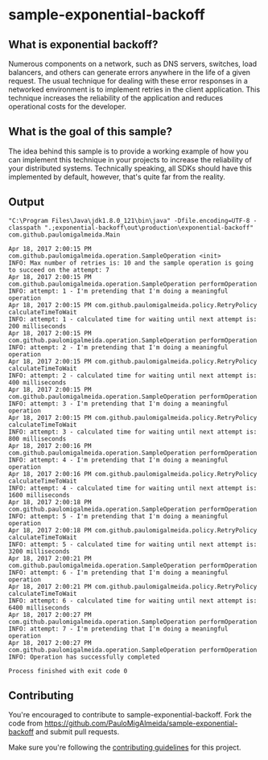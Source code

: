# sample-exponential-backoff

## What is exponential backoff?
Numerous components on a network, such as DNS servers, switches, load balancers, and others can generate errors anywhere in the life of a given request. The usual technique for dealing with these error responses in a networked environment is to implement retries in the client application. This technique increases the reliability of the application and reduces operational costs for the developer. 

## What is the goal of this sample?
The idea behind this sample is to provide a working example of how you can implement this technique in your projects to increase the reliability of your distributed systems. Technically speaking, all SDKs should have this implemented by default, however, that's quite far from the reality.

## Output
```{Shell}
"C:\Program Files\Java\jdk1.8.0_121\bin\java" -Dfile.encoding=UTF-8 -classpath ".;exponential-backoff\out\production\exponential-backoff" com.github.paulomigalmeida.Main

Apr 18, 2017 2:00:15 PM com.github.paulomigalmeida.operation.SampleOperation <init>
INFO: Max number of retries is: 10 and the sample operation is going to succeed on the attempt: 7
Apr 18, 2017 2:00:15 PM com.github.paulomigalmeida.operation.SampleOperation performOperation
INFO: attempt: 1 - I'm pretending that I'm doing a meaningful operation
Apr 18, 2017 2:00:15 PM com.github.paulomigalmeida.policy.RetryPolicy calculateTimeToWait
INFO: attempt: 1 - calculated time for waiting until next attempt is: 200 milliseconds
Apr 18, 2017 2:00:15 PM com.github.paulomigalmeida.operation.SampleOperation performOperation
INFO: attempt: 2 - I'm pretending that I'm doing a meaningful operation
Apr 18, 2017 2:00:15 PM com.github.paulomigalmeida.policy.RetryPolicy calculateTimeToWait
INFO: attempt: 2 - calculated time for waiting until next attempt is: 400 milliseconds
Apr 18, 2017 2:00:15 PM com.github.paulomigalmeida.operation.SampleOperation performOperation
INFO: attempt: 3 - I'm pretending that I'm doing a meaningful operation
Apr 18, 2017 2:00:15 PM com.github.paulomigalmeida.policy.RetryPolicy calculateTimeToWait
INFO: attempt: 3 - calculated time for waiting until next attempt is: 800 milliseconds
Apr 18, 2017 2:00:16 PM com.github.paulomigalmeida.operation.SampleOperation performOperation
INFO: attempt: 4 - I'm pretending that I'm doing a meaningful operation
Apr 18, 2017 2:00:16 PM com.github.paulomigalmeida.policy.RetryPolicy calculateTimeToWait
INFO: attempt: 4 - calculated time for waiting until next attempt is: 1600 milliseconds
Apr 18, 2017 2:00:18 PM com.github.paulomigalmeida.operation.SampleOperation performOperation
INFO: attempt: 5 - I'm pretending that I'm doing a meaningful operation
Apr 18, 2017 2:00:18 PM com.github.paulomigalmeida.policy.RetryPolicy calculateTimeToWait
INFO: attempt: 5 - calculated time for waiting until next attempt is: 3200 milliseconds
Apr 18, 2017 2:00:21 PM com.github.paulomigalmeida.operation.SampleOperation performOperation
INFO: attempt: 6 - I'm pretending that I'm doing a meaningful operation
Apr 18, 2017 2:00:21 PM com.github.paulomigalmeida.policy.RetryPolicy calculateTimeToWait
INFO: attempt: 6 - calculated time for waiting until next attempt is: 6400 milliseconds
Apr 18, 2017 2:00:27 PM com.github.paulomigalmeida.operation.SampleOperation performOperation
INFO: attempt: 7 - I'm pretending that I'm doing a meaningful operation
Apr 18, 2017 2:00:27 PM com.github.paulomigalmeida.operation.SampleOperation performOperation
INFO: Operation has successfully completed

Process finished with exit code 0
```

## Contributing 

You're encouraged to contribute to sample-exponential-backoff. Fork the code from https://github.com/PauloMigAlmeida/sample-exponential-backoff and submit pull requests.

Make sure you're following the [contributing guidelines](https://github.com/PauloMigAlmeida/sample-exponential-backoff/blob/master/CONTRIBUTING.md) for this project.